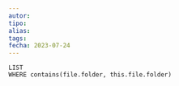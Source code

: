 ```yaml
---
autor:
tipo:
alias:
tags: 
fecha: 2023-07-24
---
```


```dataview
LIST
WHERE contains(file.folder, this.file.folder)
```
